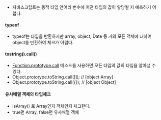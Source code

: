 
- 자바스크립트는 동적 타입 언어라 변수에 어떤 타입의 값이 할당될 지 예측하기 어렵다.

#### typeof
- typeof는 타입을 반환하지만 array, object, Date 등 거의 모든 객체에 대하여  object를 반환하여 체크가 어렵다.

#### tostring().call()
- [Function.prototype.call](https://developer.mozilla.org/ko/docs/Web/JavaScript/Reference/Global_Objects/Function/call) 메소드를 사용하면 모든 타입의 값의 타입을 알아낼 수 있다.
- Object.prototype.toString.call([]); // [object Array] 
- Object.prototype.toString.call({}); // [object Object]

#### 유사배열 객체의 타입체크
- isArray() 로 Array인지 객체인지 체크한다.
- true면 Array, false면 유사배열 객체